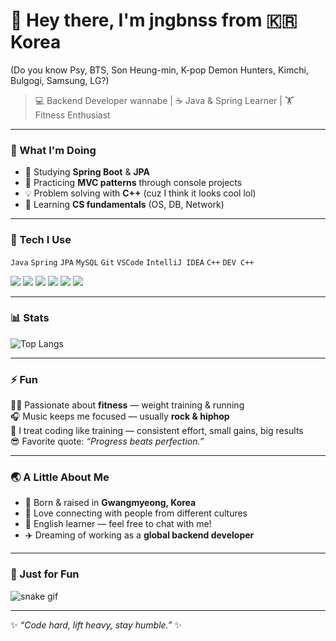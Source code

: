 # 👋 Hey there, I'm jngbnss from 🇰🇷 Korea  
(Do you know Psy, BTS, Son Heung-min, K-pop Demon Hunters, Kimchi, Bulgogi, Samsung, LG?)

> 💻 Backend Developer wannabe | ☕ Java & Spring Learner | 🏋️ Fitness Enthusiast  

---

### 🚀 What I'm Doing
- 🌱 Studying **Spring Boot** & **JPA**
- 🧩 Practicing **MVC patterns** through console projects  
- 💡 Problem solving with **C++** (cuz I think it looks cool lol)
- 🧠 Learning **CS fundamentals** (OS, DB, Network)

---

### 🧰 Tech I Use
`Java` `Spring` `JPA` `MySQL` `Git` `VSCode` `IntelliJ IDEA` `C++` `DEV C++`

<p align="left">
  <img src="https://img.shields.io/badge/Java-F89820?style=for-the-badge&logo=openjdk&logoColor=white"/>
  <img src="https://img.shields.io/badge/Spring-6DB33F?style=for-the-badge&logo=spring&logoColor=white"/>
  <img src="https://img.shields.io/badge/JPA-59666C?style=for-the-badge&logo=hibernate&logoColor=white"/>
  <img src="https://img.shields.io/badge/MySQL-00648B?style=for-the-badge&logo=mysql&logoColor=white"/>
  <img src="https://img.shields.io/badge/Git-F05033?style=for-the-badge&logo=git&logoColor=white"/>
  <img src="https://img.shields.io/badge/C++-00599C?style=for-the-badge&logo=cplusplus&logoColor=white"/>
</p>

---

### 📊 Stats
![Top Langs](https://github-readme-stats.vercel.app/api/top-langs/?username=jngbnss&layout=compact&theme=github_dark)

<!--
![GitHub stats](https://github-readme-stats.vercel.app/api?username=jngbnss&show_icons=true&theme=github_dark)
-->

---

### ⚡ Fun
🏋️‍♂️ Passionate about **fitness** — weight training & running  
🎧 Music keeps me focused — usually **rock & hiphop**  
🧩 I treat coding like training — consistent effort, small gains, big results  
😎 Favorite quote: *“Progress beats perfection.”*

---

### 🌏 A Little About Me
- 🌇 Born & raised in **Gwangmyeong, Korea**
- 🤝 Love connecting with people from different cultures  
- 💬 English learner — feel free to chat with me!  
- ✈️ Dreaming of working as a **global backend developer**

---

### 🐍 Just for Fun
![snake gif](https://github.com/jngbnss/jngbnss/blob/output/github-contribution-grid-snake.svg)

---

✨ _“Code hard, lift heavy, stay humble.”_ ✨
